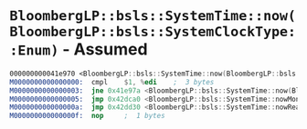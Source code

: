 # `BloombergLP::bsls::SystemTime::now(BloombergLP::bsls::SystemClockType::Enum)` - Assumed

```nasm
000000000041e970 <BloombergLP::bsls::SystemTime::now(BloombergLP::bsls::SystemClockType::Enum)>:
M0000000000000000:	cmpl	$1, %edi	;  3 bytes
M0000000000000003:	jne	0x41e97a <BloombergLP::bsls::SystemTime::now(BloombergLP::bsls::SystemClockType::Enum)+0xa>	;  2 bytes
M0000000000000005:	jmp	0x42dca0 <BloombergLP::bsls::SystemTime::nowMonotonicClock()>	;  5 bytes
M000000000000000a:	jmp	0x42dd30 <BloombergLP::bsls::SystemTime::nowRealtimeClock()>	;  5 bytes
M000000000000000f:	nop		;  1 bytes
```
